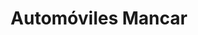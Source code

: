 ---
title: "Automóviles Mancar"
url: /alcabon/automoviles-mancar/
shop: reparación de automóviles
---